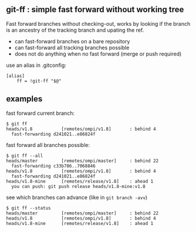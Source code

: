 git-ff : simple fast forward without working tree
-------------------------------------------------

Fast forward branches without checking-out, works by looking if the
branch is an ancestry of the tracking branch and upating the ref.

- can fast-forward branches on a bare repository
- can fast-forward all tracking branches possible
- does not do anything when no fast forward (merge or push required)

use an alias in .gitconfig:

    [alias]
        ff = !git-ff "$@"

examples
--------

fast forward current branch:

    $ git ff
    heads/v1.8           [remotes/ompi/v1.8]       : behind 4
      fast-forwarding d241021..e86824f

fast forward all branches possible:

    $ git ff --all
    heads/master         [remotes/ompi/master]     : behind 22
      fast-forwarding c33b786..7068846
    heads/v1.8           [remotes/ompi/v1.8]       : behind 4
      fast-forwarding d241021..e86824f
    heads/v1.8-mine      [remotes/release/v1.8]    : ahead 1
      you can push: git push release heads/v1.8-mine:v1.8



see which branches can advance (like in `git branch -avv`)

    $ git ff --status
    heads/master         [remotes/ompi/master]     : behind 22
    heads/v1.8           [remotes/ompi/v1.8]       : behind 4
    heads/v1.8-mine      [remotes/release/v1.8]    : ahead 1


